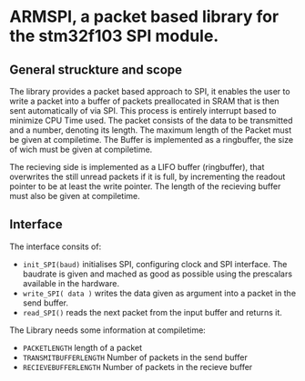 # ARMSPI, a packet based library for the stm32f103 SPI module.
## General struckture and scope
The library provides a packet based approach to SPI, it enables the user to write a packet into a buffer of packets preallocated in SRAM that is then sent automatically of via SPI.
This process is entirely interrupt based to minimize CPU Time used.
The packet consists of the data to be transmitted and a number, denoting its length.
The maximum length of the Packet must be given at compiletime.
The Buffer is implemented as a ringbuffer, the size of wich must be given at compiletime.

The recieving side is implemented as a LIFO buffer (ringbuffer), that overwrites the still unread packets if it is full, by incrementing the readout pointer to be at least the write pointer.
The length of the recieving buffer must also be given at compiletime.

## Interface
The interface consits of:
* `init_SPI(baud)`
    initialises SPI, configuring clock and SPI interface. The baudrate is given and mached as good as possible using the prescalars available in the hardware.
* `write_SPI( data )`
    writes the data given as argument into a packet in the send buffer.
* `read_SPI()`
    reads the next packet from the input buffer and returns it.

The Library needs some information at compiletime:
* `PACKETLENGTH`
    length of a packet
* `TRANSMITBUFFERLENGTH`
    Number of packets in the send buffer
* `RECIEVEBUFFERLENGTH`
    Number of packets in the recieve buffer
